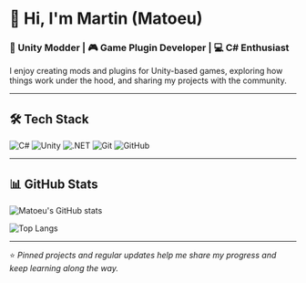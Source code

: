 # 👋 Hi, I'm Martin (Matoeu)

### 🔧 Unity Modder | 🎮 Game Plugin Developer | 💻 C# Enthusiast  

I enjoy creating mods and plugins for Unity-based games, exploring how things work under the hood, and sharing my projects with the community.  

---

## 🛠 Tech Stack
![C#](https://img.shields.io/badge/-C%23-239120?logo=c-sharp&logoColor=white&style=flat)
![Unity](https://img.shields.io/badge/-Unity-000000?logo=unity&logoColor=white&style=flat)
![.NET](https://img.shields.io/badge/-.NET-512BD4?logo=dotnet&logoColor=white&style=flat)
![Git](https://img.shields.io/badge/-Git-F05032?logo=git&logoColor=white&style=flat)
![GitHub](https://img.shields.io/badge/-GitHub-181717?logo=github&logoColor=white&style=flat)

---

## 📊 GitHub Stats
![Matoeu's GitHub stats](https://github-readme-stats.vercel.app/api?username=Matoeu&show_icons=true&theme=tokyonight)

![Top Langs](https://github-readme-stats.vercel.app/api/top-langs/?username=Matoeu&layout=compact&theme=tokyonight)

---

⭐ *Pinned projects and regular updates help me share my progress and keep learning along the way.*
